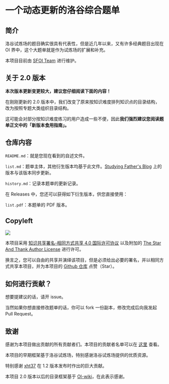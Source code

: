 # 一个动态更新的洛谷综合题单

## 简介

洛谷试炼场的题目确实很具有代表性，但是近几年以来，又有许多经典题目出现在 OI 界中，这个大题单就是作为试炼场的扩展和补充。

本项目目前由 [SFOI Team](https://github.com/SFOI-Team) 进行维护。

## 关于 2.0 版本

**本次版本更新变更较大，建议您仔细阅读下面的内容！**

在刚刚更新的 2.0 版本中，我们改变了原来按知识难度排列知识点的目录结构，改为按照专题大类组织目录结构。

这可能会对部分按知识难度练习的用户造成一些不便，因此**我们强烈建议您阅读题单正文中的「新版本食用指南」。**

## 仓库内容

`README.md`：就是您现在看到的自述文件。

`list.md`：题单主体，其他衍生版本均基于此文件。[Studying Father's Blog](https://studyingfather.com/archives/841) 上的版本与该版本同步更新。

`history.md`：记录本题单的更新记录。

在 Releases 中，您还可以获得如下衍生版本，供您直接使用：

`list.pdf`：本题单的 PDF 版本。

## Copyleft

[![](https://i.creativecommons.org/l/by-sa/4.0/88x31.png)](https://creativecommons.org/licenses/by-sa/4.0/deed.zh)

本项目采用 [知识共享署名-相同方式共享 4.0 国际许可协议](https://creativecommons.org/licenses/by-sa/4.0/deed.zh) 以及附加的 [The Star And Thank Author License](https://github.com/zTrix/sata-license) 进行许可。

换言之，您可以自由的共享并演绎该项目，但是必须给出必要的署名，并以相同方式共享本项目，并为本项目的 [Github 仓库](https://github.com/SFOI-Team/luogu-problem-list) 点赞（Star）。

## 如何进行贡献？

想要提建议的话，请开 issue。

当然如果你想直接修改题单的话，你可以 fork 一份副本，修改完成后向我发起 Pull Request。

## 致谢

感谢为本项目做出贡献的所有贡献者们。本项目的贡献者名单可以在 [这里](https://github.com/SFOI-Team/luogu-problem-list/blob/master/contributors.md) 查看。

本项目的早期框架基于洛谷试炼场，特别感谢洛谷试炼场提供的优质资源。

特别感谢 [xht37](https://www.xht37.com) 在 1.2 版本发布时作出的巨大贡献。

本项目 2.0 版本以后的目录框架基于 [OI-wiki](https://oi-wiki.org)，在此表示感谢。
